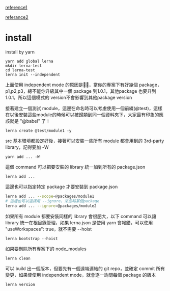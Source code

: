 [reference1](https://medium.com/lion-f2e/lerna-js-package-%E7%AE%A1%E7%90%86%E5%B7%A5%E5%85%B7-e9ed360d1143)

[referance2](https://blog.logrocket.com/setting-up-a-monorepo-with-lerna-for-a-typescript-project-b6a81fe8e4f8/)

# install
install by yarn
```
yarn add global lerna
mkdir lerna-test
cd lerna-test
lerna init --independent
```

上面使用 independent mode 的原因是，當你的專案下有好幾個 package，p1,p2,p3，總不能你升級其中一個 package 到1.0.1，其他package 也要升到 1.0.1，所以這個模式的 version不會影響到其他package version

接著建立一個測試 module，這邊在命名時可以考慮使用一個前綴(@test)，這樣在以後安裝這些module的時候可以被歸類到同一個資料夾下，大家最有印象的應該就是 "@babel" 了！
```
lerna create @test/module1 -y
```
src
基本環境都設定好後，接著可以安裝一些所有 module 都會用到的 3rd-party library，記得要加 -W
```
yarn add ... -W
```

這個 command 可以把要安裝的 library 統一加到所有的 package.json
```
lerna add ...
```

這邊也可以指定特定 package 才要安裝到 package.json
```sh
lerna add ... --scope=@packages/module1
# 這邊也可以選擇用 --ignore，來忽略某個package
lerna add ... --ignore=@packages/module2

```

如果所有 module 都要安裝同樣的 library 會很肥大，以下 command 可以讓 library 統一在根目錄管理，如果 lerna.json 是使用 yarn 會報錯，可以使用 "useWorkspaces": true，就不需要 --hoist
```
lerna bootstrap --hoist
```

如果要刪除所有專案下的 node_modules
```
lerna clean
```

可以 build 出一個版本，但要先有一個遠端連結的 git repo，並確定 commit 所有變更，如果使使用 independent mode，就會逐一詢問每個 package 的版本
```
lerna version
```
